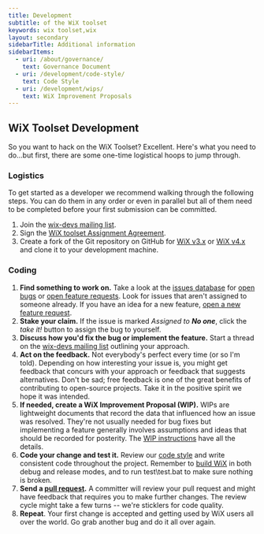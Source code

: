 ```yaml
---
title: Development
subtitle: of the WiX toolset
keywords: wix toolset,wix
layout: secondary
sidebarTitle: Additional information
sidebarItems:
  - uri: /about/governance/
    text: Governance Document
  - uri: /development/code-style/
    text: Code Style
  - uri: /development/wips/
    text: WiX Improvement Proposals
---
```


## WiX Toolset Development

So you want to hack on the WiX Toolset? Excellent. Here's what you need to do...but first, there are some one-time logistical hoops to jump through. 

### Logistics

To get started as a developer we recommend walking through the following steps. You can do them in any order or even in parallel but all of them need to be completed before your first submission can be committed.

1. Join the [wix-devs mailing list](/documentation/mailinglist).
2. Sign the [WiX toolset Assignment Agreement](/development/assignment-agreement/).
3. Create a fork of the Git repository on GitHub for [WiX v3.x](http://github.com/wixtoolset/wix3) or [WiX v4.x](http://github.com/wixtoolset/wix4) and clone it to your development machine.

### Coding

1. **Find something to work on.** Take a look at the [issues database](http://wixtoolset.org/issues/) for [open bugs](http://wixtoolset.org/issues/search/?filter=status:Open&filter=type:Bug) or [open feature requests](http://wixtoolset.org/issues/search/?filter=status:Open&filter=type:Feature). Look for issues that aren't assigned to someone already. If you have an idea for a new feature, [open a new feature request](http://wixtoolset.org/issues/new/).
2. **Stake your claim.** If the issue is marked *Assigned to **No one***, click the *take it!* button to assign the bug to yourself.   
3. **Discuss how you'd fix the bug or implement the feature.** Start a thread on the [wix-devs mailing list](/documentation/mailinglist) outlining your approach.      
4. **Act on the feedback.** Not everybody's perfect every time (or so I'm told). Depending on how interesting your issue is, you might get feedback that concurs with your approach or feedback that suggests alternatives. Don't be sad; free feedback is one of the great benefits of contributing to open-source projects. Take it in the positive spirit we hope it was intended.
5. **If needed, create a WiX Improvement Proposal (WIP).** WIPs are lightweight documents that record the data that influenced how an issue was resolved. They're not usually needed for bug fixes but implementing a feature generally involves assumptions and ideas that should be recorded for posterity. The [WIP instructions](/development/wips/0000-wix-improvement-proposal/) have all the details.   
6. **Code your change and test it.** Review our [code style](/development/code-style/) and write consistent code throughout the project. Remember to [build WiX](/development/building-wix/) in both debug and release modes, and to run test\test.bat to make sure nothing is broken.
7. **Send a [pull request](https://help.github.com/articles/using-pull-requests).** A committer will review your pull request and might have feedback that requires you to make further changes. The review cycle might take a few turns -- we're sticklers for code quality.           
8. **Repeat**. Your first change is accepted and getting used by WiX users all over the world. Go grab another bug and do it all over again.
